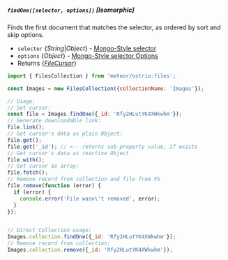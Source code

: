 ##### `findOne([selector, options])` [*Isomorphic*]

Finds the first document that matches the selector, as ordered by sort and skip options.

  - `selector` {*String*|*Object*} - [Mongo-Style selector](http://docs.meteor.com/api/collections.html#selectors)
  - `options` {*Object*} - [Mongo-Style selector Options](http://docs.meteor.com/api/collections.html#sortspecifiers)
  - Returns {*[FileCursor](https://github.com/VeliovGroup/Meteor-Files/wiki/FileCursor)*}

```js
import { FilesCollection } from 'meteor/ostrio:files';

const Images = new FilesCollection({collectionName: 'Images'});

// Usage:
// Set cursor:
const file = Images.findOne({_id: 'Rfy2HLutYK4XWkwhm'});
// Generate downloadable link:
file.link();
// Get cursor's data as plain Object:
file.get();
file.get('_id'); // <-- returns sub-property value, if exists
// Get cursor's data as reactive Object
file.with();
// Get cursor as array:
file.fetch();
// Remove record from collection and file from FS
file.remove(function (error) {
  if (error) {
    console.error('File wasn\'t removed', error);
  }
});


// Direct Collection usage:
Images.collection.findOne({_id: 'Rfy2HLutYK4XWkwhm'});
// Remove record from collection:
Images.collection.remove({_id: 'Rfy2HLutYK4XWkwhm'});
```
